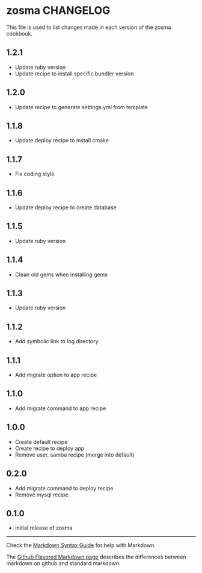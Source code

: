# zosma CHANGELOG

This file is used to list changes made in each version of the zosma cookbook.

## 1.2.1
- Update ruby version
- Update recipe to install specific bundler version

## 1.2.0
- Update recipe to generate settings.yml from template

## 1.1.8
- Update deploy recipe to install cmake

## 1.1.7
- Fix coding style

## 1.1.6
- Update deploy recipe to create database

## 1.1.5
- Update ruby version

## 1.1.4
- Clean old gems when installing gems

## 1.1.3
- Update ruby version

## 1.1.2
- Add symbolic link to log directory

## 1.1.1
- Add migrate option to app recipe

## 1.1.0
- Add migrate command to app recipe

## 1.0.0
- Create default recipe
- Create recipe to deploy app
- Remove user, samba recipe (merge into default)

## 0.2.0
- Add migrate command to deploy recipe
- Remove mysql recipe

## 0.1.0
- Initial release of zosma

- - -
Check the [Markdown Syntax Guide](http://daringfireball.net/projects/markdown/syntax) for help with Markdown.

The [Github Flavored Markdown page](http://github.github.com/github-flavored-markdown/) describes the differences between markdown on github and standard markdown.
